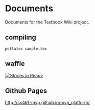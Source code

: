 # Documents

Documents for the Textbook Wiki project. 

## compiling

`pdflatex sample.tex`


## waffle

[![Stories in Ready](https://badge.waffle.io/CS461-MVP/documents.svg?label=ready&title=Ready)](http://waffle.io/CS461-MVP/documents)


## Github Pages

http://cs461-mvp.github.io/mvp_platform/
